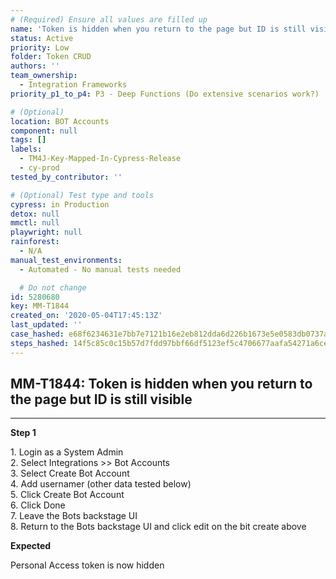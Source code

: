 ```yaml
---
# (Required) Ensure all values are filled up
name: 'Token is hidden when you return to the page but ID is still visible'
status: Active
priority: Low
folder: Token CRUD
authors: ''
team_ownership:
  - Integration Frameworks
priority_p1_to_p4: P3 - Deep Functions (Do extensive scenarios work?)

# (Optional)
location: BOT Accounts
component: null
tags: []
labels:
  - TM4J-Key-Mapped-In-Cypress-Release
  - cy-prod
tested_by_contributor: ''

# (Optional) Test type and tools
cypress: in Production
detox: null
mmctl: null
playwright: null
rainforest:
  - N/A
manual_test_environments:
  - Automated - No manual tests needed

  # Do not change
id: 5280680
key: MM-T1844
created_on: '2020-05-04T17:45:13Z'
last_updated: ''
case_hashed: e68f6234631e7bb7e7121b16e2eb812dda6d226b1673e5e0583db0737ae2f637906e9b13522e3c8b6b1e08a6f108de7c
steps_hashed: 14f5c85c0c15b57d7fdd97bbf66df5123ef5c4706677aafa54271a6ce16236c520b039e5d41e4c1686a84de33cc4b301
---
```


<!-- (Auto-generated) Based on frontmatter's "key" and "name" -->

## MM-T1844: Token is hidden when you return to the page but ID is still visible

---

**Step 1**

1\. Login as a System Admin\
2\. Select Integrations >> Bot Accounts\
3\. Select Create Bot Account\
4\. Add usernamer (other data tested below)\
5\. Click Create Bot Account\
6\. Click Done\
7\. Leave the Bots backstage UI\
8\. Return to the Bots backstage UI and click edit on the bit create above

**Expected**

Personal Access token is now hidden

